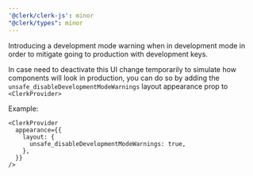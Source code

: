 ```yaml
---
'@clerk/clerk-js': minor
"@clerk/types": minor
---
```


Introducing a development mode warning when in development mode in order to mitigate going to production with development keys.

In case need to deactivate this UI change temporarily to simulate how components will look in production, you can do so by adding the `unsafe_disableDevelopmentModeWarnings` layout appearance prop to `<ClerkProvider>`

Example:

```tsx
<ClerkProvider
  appearance={{
    layout: {
      unsafe_disableDevelopmentModeWarnings: true,
    },
  }}
/>
```
